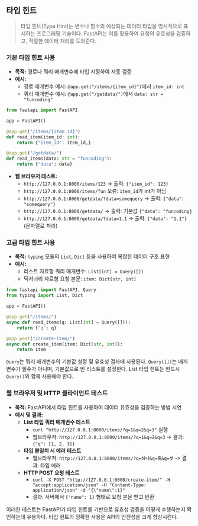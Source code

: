 ## 타입 힌트

> 타입 힌트(Type Hint)는 변수나 함수의 에상되는 데이터 타입을 명시적으로 표시하는 프로그래밍 기술이다. FastAPI는 이를 활용하여 요청의 유효성을 검증하고, 적절한 데이터 처리를 도와준다.

### 기본 타입 힌트 사용
- **목적:** 경로나 쿼리 매개변수에 타입 지정하여 자동 검증
- **예시:**
    * 경로 매개변수 예시: `@app.get("/items/{item_id}")`에서 `item_id: int`
    * 쿼리 매개변수 예시: `@app.get("/getdata/")`에서 `data: str = "funcoding"`

```python
from fastapi import FastAPI

app = FastAPI()

@app.get("/items/{item_id}")
def read_item(item_id: int):
    return {"item_id": item_id,}

@app.get("/getdata/")
def read_items(data: str = "funcoding"):
    return {"data": data}
```

- **웹 브라우저 테스트:**
    * `http://127.0.0.1:8000/items/123` -> 출력: `{"item_id": 123}`
    * `http://127.0.0.1:8000/items/fun` 오류: `item_id`가 int가 아님
    * `http://127.0.0.1:8000/getdata/?data=somequery` -> 출력: `{"data": "somequery"}`
    * `http://127.0.0.1:8000/getdata/` -> 출력: 기본값 `{"data": "funcoding}`
    * `http://127.0.0.1:8000/getdata/?data=1.1` -> 출력: `{"data": "1.1"}` (문자열로 처리)

### 고급 타입 힌트 사용
- **목적:** `typing` 모듈의 `List`, `Dict` 등을 사용하여 복잡한 데이터 구조 표현
- **예시:**
    * 리스트 자료형 쿼리 매개변수: `List[int] = Query([])`
    * 딕셔너리 자료형 요청 본문: `item: Dict[str, int]`

```python
from fastapi import FastAPI, Query
from typing import List, Dict

app = FastAPI()

@app.get("/items/")
async def read_items(q: List[int] = Query([])):
    return {"q": q}

@app.post("/create-item/")
async def create_item(item: Dict[str, int]):
    return item
```

`Query`는 쿼리 매개변수의 기본값 설정 및 유효성 검사에 사용된다. `Query([])`는 매개변수가 필수가 아니며, 기본값으로 빈 리스트를 설정한다. List 타입 힌트는 반드시 `Query()`와 함께 사용해야 한다.

### 웹 브라우저 및 HTTP 클라이언트 테스트
- **목적:** FastAPI에서 타입 힌트를 사용하여 데이터 유효성을 검증하는 방법 시연
- **예시 및 결과:**
    * **List 타입 쿼리 매개변수 테스트**
        + `curl "http://127.0.0.1:8000/items/?q=1&q=2&q=3"` 실행
        + 웹브라우저: `http://127.0.0.1:8000/items/?q=1&q=2&q=3` -> 결과: `{"q": [1, 2, 3]}`
    * **타입 불일치 시 에러 테스트**
        + 웹브라우저: `http://127.0.0.1:8000/items/?q=하나&q=둘&q=셋` -> 결과: 타입 에러
    * **HTTP POST 요청 테스트**
        + `curl -X POST "http://127.0.0.1:8000/create-item/" -H "accept:application/json" -H "Content-Type: application/json" -d "{\"name\":1}"`
        + 결과: 서버에서 `{"name": 1}` 형태로 요청 본문 받고 반환
    
이러한 테스트는 FastAPI가 타입 힌트를 기반으로 유효성 검증을 어떻게 수행하는지 확인하는데 유용하다. 타입 힌트의 정확한 사용은 API의 안전성을 크게 향상시킨다.